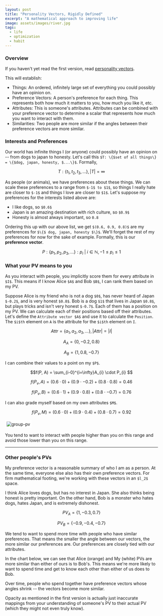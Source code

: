 ```yaml
---
layout: post
title: "Personality Vectors, Rigidly Defined"
excerpt: "A mathematical approach to improving life"
image: assets/images/river.jpg
tags: 
  - life
  - optimization
  - habit
---
```


### Overview
If you haven't yet read the first version, read [personality vectors]({{site.url}}/personality-vectors/).

This will establish:
* Things: An ordered, infinitely large set of everything you could possibly have an opinion on.
* Preference Vectors: A person's preference for each thing. This represents both how much it matters to you, how much you like it, etc. 
* Attributes: This is someone's attributes. Attributes can be combined with your preference vector to determine a scalar that represents how much
you want to interact with them.
* Similarities: Two people are more similar if the angles between their preference vectors are more similar.

### Interests and Preferences

Our world has infinite things I (or anyone) could possibly have an opinion on -- from dogs to japan to honesty. 
Let's call this `$T: \{$set of all things\} = \{$dog, japan, honesty, $...\}$`. Formally,

$$T: \{t_1, t_2, t_3, ...\}, |T| = \infty$$

As people (or animals), we have preferences about these things. We can scale these
preferences to a range from `$-1$ to $1$`, so things I really hate are closer to `$-1$` and things I love are closer to `$1$`. Let's suppose
my preferences for the interests listed above are:

* I like dogs, so `$0.6$`
* Japan is an amazing destination with rich culture, so `$0.9$`
* Honesty is almost always important, so `0.8`

Ordering this up with our above list, we get `$(0.6, 0.9, 0.8)$` are my preferences for 
`$\{$ dog, japan, honesty $\}$`. We'll forget the rest of my preferences for now for the sake of example. Formally, this is our **preference vector**. 

$$P: \{p_1, p_2, p_3, ...\}: p_i\ |\ i \in \mathbb{N}, -1 \leq p_i \leq 1$$

### What your PV means to you

As you interact with people, you implicitly score them for every attribute in `$I$`. This means if I know Alice `$A$` and Bob `$B$`,
I can rank them based on my PV.

Suppose Alice is my friend who is not a dog `$0$`, has never heard of Japan `$-0.2$`, and is very honest `$0.8$`. 
Bob is a dog `$1$` that lives in Japan `$0.8$`, but plays tricks and isn't very honest `$-0.7$`. Each of them has a position
on my PV. We can calculate each of their positions based off their attributes. Let's define the `Attribute vector $A$` and
use it to calculate the `Position`. The `$i$th` element on `A` is the attribute for the `$i$th` element on `I`.

$$Attr = \{a_1, a_2, a_3, ...\}, |Attr| = |I|$$

$$A_{A} = \{0, -0.2, 0.8\}$$

$$A_{B} = \{1, 0.8, -0.7\}$$

I can combine their values to a point on my `$P$`.

$$f(P, A) = \sum_{i-0}^{i=\infty}A_{i} \cdot P_{i} $$

$$f(P_v, A) = (0.6 \cdot 0) + (0.9 \cdot -0.2) + (0.8 \cdot 0.8) = 0.46$$

$$f(P_v, B) = (0.6 \cdot 1) + (0.9 \cdot 0.8) + (0.8 \cdot -0.7) = 0.76$$

I can also grade myself based on my own attributes `$M$`.

$$f(P_v, M) = (0.6 \cdot 0) + (0.9 \cdot 0.4) + (0.8 \cdot 0.7) = 0.92$$


<div id='myDiv'></div>

<img src="{{ site.url }}/assets/images/preference-vectors/group-pv.png" alt="group-pv" style="background-color:#fff; padding: 5px 5px 5px 5px;"/>

You tend to want to interact with people higher than you on this range and avoid those lower than you on this range.

<script>
var alice = {
  x: [0.46],
  y: [0],
  type: 'scatter',
  hoverinfo: 'x'
};
var bob = {
  x: [0.76],
  y: [0],
  type: 'scatter',
  hoverinfo: 'x'
};
var me = {
  x: [0.92],
  y: [0],
  type: 'scatter',
  hoverinfo: 'x'
};


var layout = {
  hovermode: 'closest',
  showlegend: false,
  xaxis: {
	range: [-1,1],
    autorange: false,
    showgrid: false,
    zeroline: false,
    showline: false,
    autotick: true,
    ticks: 'outside',
    showticklabels: true
  },
  yaxis: {
    autorange: false,
    showgrid: false,
    zeroline: false,
    showline: false,
    autotick: false,
	zerolinewidth:3,
    showticklabels: false
  },
  annotations: [
	{
		xref: 'x',
    	yref: 'y',
    	x: 0.46,
    	y: 0.1,
    	xanchor: 'center',
    	text: 'Alice',
		yanchor: 'bottom',
  	},
	{
		xref: 'x',
    	yref: 'y',
    	x: 0.76,
    	y: 0.1,
    	xanchor: 'center',
    	text: 'Bob',
		yanchor: 'bottom',
  	},
	{
		xref: 'x',
    	yref: 'y',
    	x: 0.92,
    	y: 0.1,
    	xanchor: 'center',
    	text: 'Me',
		yanchor: 'bottom',
  	}
  ]
};

var data = [alice, bob, me];
Plotly.newPlot('myDiv', data, layout);
</script>

---

### Other people's PVs

My preference vector is a reasonable summary of who I am as a person. At the same time, everyone else also has their own preference vectors.
For firm mathematical footing, we're working with these vectors in an `$l_2$` space.

I think Alice loves dogs, but has no interest in Japan. She also thinks being honest is pretty important. 
On the other hand, Bob is a monster who hates dogs, hates Japan, and is extremely dishonest.

$$PV_A=\{1, -0.3, 0.7\}$$

$$PV_B=\{-0.9, -0.4, -0.7\}$$

We tend to want to spend more time with people who have similar preferences. That means the smaller the angle between our vectors,
the more similar our preferences are. Our preferences are closely tied with our attributes.

In the chart below, we can see that Alice (orange) and My (white) PVs are more similar than either of ours is to Bob's. This
means we're more likely to want to spend time and get to know each other than either of us does to Bob.

<div id='otherPeople'></div>
<script>
Plotly.d3.csv('https://www.yangvincent.com/assets/pv1.csv', function(err, rows){
    function unpack(rows, key) {
        return rows.map(function(row) 
        { return row[key]; }); 
    }
          
	var x = unpack(rows , 'x');
	var y = unpack(rows , 'y');
	var z = unpack(rows , 'z'); 
	var c = unpack(rows , 'color');
	Plotly.newPlot('otherPeople', [{
	  type: 'scatter3d',
	  mode: 'lines',
	  x: x,
	  y: y,
	  z: z,
	  opacity: 1,
	  line: {
	    width: 6,
	    color: c,
	    reversescale: false
	  }
	}], {
			autosize: true,
			margin: {
				l: 5,
				r: 5,
				b: 5,
				t: 5,
			}
	});
});
</script>

Over time, people who spend together have preference vectors whose angles shrink -- the vectors become more similar.

Opacity as mentioned in the first version is actually just inaccurate mappings from your understanding of someone's PV to their actual PV (which
they might not even truly know).
